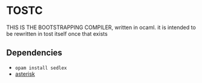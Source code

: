 # TOSTC

THIS IS THE BOOTSTRAPPING COMPILER, written in ocaml. it is intended to be rewritten in tost itself once that exists

## Dependencies

- `opam install sedlex`
- [asterisk](https://github.com/HSMF/asterisk)



